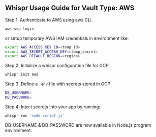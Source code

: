 ## Whispr Usage Guide for Vault Type: AWS

Step 1: Authenticate to AWS using aws CLI.

```bash
aws sso login
```
or setup temporary AWS IAM credentials in environment like:

```bash
export AWS_ACCESS_KEY_ID=<temp_id>
export AWS_SECRET_ACCESS_KEY=<temp_secret>
export AWS_DEFAULT_REGION=<region>
```

Step 2: Initialize a whispr configuration file for GCP.

```bash
whispr init aws
```

Step 3: Define a `.env` file with secrets stored in GCP
```bash
DB_USERNAME=
DB_PASSWORD=
```

Step 4: Inject secrets into your app by running:
```bash
whispr run 'node script.js'
```

DB_USERNAME & DB_PASSWORD are now available in Node.js program environment.
